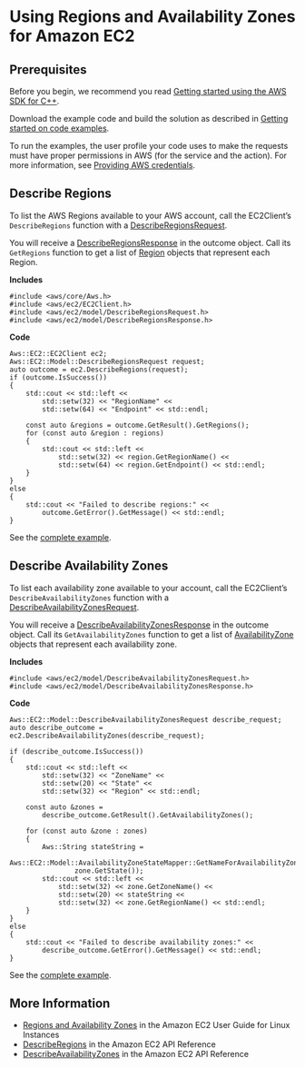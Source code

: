 # Using Regions and Availability Zones for Amazon EC2<a name="examples-ec2-regions-zones"></a>

## Prerequisites<a name="codeExamplePrereq"></a>

Before you begin, we recommend you read [Getting started using the AWS SDK for C\+\+](getting-started.md)\. 

Download the example code and build the solution as described in [Getting started on code examples](getting-started-code-examples.md)\. 

To run the examples, the user profile your code uses to make the requests must have proper permissions in AWS \(for the service and the action\)\. For more information, see [Providing AWS credentials](credentials.md)\.

## Describe Regions<a name="describe-regions"></a>

To list the AWS Regions available to your AWS account, call the EC2Client’s `DescribeRegions` function with a [DescribeRegionsRequest](https://sdk.amazonaws.com/cpp/api/LATEST/class_aws_1_1_e_c2_1_1_model_1_1_describe_regions_request.html)\.

You will receive a [DescribeRegionsResponse](https://sdk.amazonaws.com/cpp/api/LATEST/class_aws_1_1_e_c2_1_1_model_1_1_describe_regions_response.html) in the outcome object\. Call its `GetRegions` function to get a list of [Region](https://sdk.amazonaws.com/cpp/api/LATEST/class_aws_1_1_e_c2_1_1_model_1_1_region.html) objects that represent each Region\.

 **Includes** 

```
#include <aws/core/Aws.h>
#include <aws/ec2/EC2Client.h>
#include <aws/ec2/model/DescribeRegionsRequest.h>
#include <aws/ec2/model/DescribeRegionsResponse.h>
```

 **Code** 

```
Aws::EC2::EC2Client ec2;
Aws::EC2::Model::DescribeRegionsRequest request;
auto outcome = ec2.DescribeRegions(request);
if (outcome.IsSuccess())
{
    std::cout << std::left <<
        std::setw(32) << "RegionName" <<
        std::setw(64) << "Endpoint" << std::endl;

    const auto &regions = outcome.GetResult().GetRegions();
    for (const auto &region : regions)
    {
        std::cout << std::left <<
            std::setw(32) << region.GetRegionName() <<
            std::setw(64) << region.GetEndpoint() << std::endl;
    }
}
else
{
    std::cout << "Failed to describe regions:" <<
        outcome.GetError().GetMessage() << std::endl;
}
```

See the [complete example](https://github.com/awsdocs/aws-doc-sdk-examples/tree/master/cpp/example_code/ec2/describe_regions_and_zones.cpp)\.

## Describe Availability Zones<a name="describe-availability-zones"></a>

To list each availability zone available to your account, call the EC2Client’s `DescribeAvailabilityZones` function with a [DescribeAvailabilityZonesRequest](https://sdk.amazonaws.com/cpp/api/LATEST/class_aws_1_1_e_c2_1_1_model_1_1_describe_availability_zones_request.html)\.

You will receive a [DescribeAvailabilityZonesResponse](https://sdk.amazonaws.com/cpp/api/LATEST/class_aws_1_1_e_c2_1_1_model_1_1_describe_availability_zones_response.html) in the outcome object\. Call its `GetAvailabilityZones` function to get a list of [AvailabilityZone](https://sdk.amazonaws.com/cpp/api/LATEST/class_aws_1_1_e_c2_1_1_model_1_1_availability_zone.html) objects that represent each availability zone\.

 **Includes** 

```
#include <aws/ec2/model/DescribeAvailabilityZonesRequest.h>
#include <aws/ec2/model/DescribeAvailabilityZonesResponse.h>
```

 **Code** 

```
Aws::EC2::Model::DescribeAvailabilityZonesRequest describe_request;
auto describe_outcome = ec2.DescribeAvailabilityZones(describe_request);

if (describe_outcome.IsSuccess())
{
    std::cout << std::left <<
        std::setw(32) << "ZoneName" <<
        std::setw(20) << "State" <<
        std::setw(32) << "Region" << std::endl;

    const auto &zones =
        describe_outcome.GetResult().GetAvailabilityZones();

    for (const auto &zone : zones)
    {
        Aws::String stateString =
            Aws::EC2::Model::AvailabilityZoneStateMapper::GetNameForAvailabilityZoneState(
                zone.GetState());
        std::cout << std::left <<
            std::setw(32) << zone.GetZoneName() <<
            std::setw(20) << stateString <<
            std::setw(32) << zone.GetRegionName() << std::endl;
    }
}
else
{
    std::cout << "Failed to describe availability zones:" <<
        describe_outcome.GetError().GetMessage() << std::endl;
}
```

See the [complete example](https://github.com/awsdocs/aws-doc-sdk-examples/tree/master/cpp/example_code/ec2/describe_regions_and_zones.cpp)\.

## More Information<a name="more-information"></a>
+  [Regions and Availability Zones](https://docs.aws.amazon.com/AWSEC2/latest/UserGuide/using-regions-availability-zones.html) in the Amazon EC2 User Guide for Linux Instances
+  [DescribeRegions](https://docs.aws.amazon.com/AWSEC2/latest/APIReference/API_DescribeRegions.html) in the Amazon EC2 API Reference
+  [DescribeAvailabilityZones](https://docs.aws.amazon.com/AWSEC2/latest/APIReference/API_DescribeAvailabilityZones.html) in the Amazon EC2 API Reference